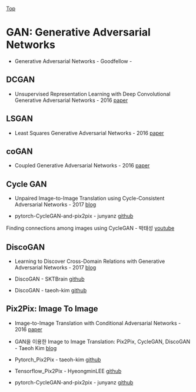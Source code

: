 [Top](index.md)

# GAN: Generative Adversarial Networks

* Generative Adversarial Networks - Goodfellow - []()

## DCGAN

* Unsupervised Representation Learning with Deep Convolutional Generative Adversarial Networks - 2016 [paper](https://arxiv.org/pdf/1511.06434.pdf)


## LSGAN

* Least Squares Generative Adversarial Networks - 2016 [paper](https://arxiv.org/pdf/1611.04076.pdf)


## coGAN

* Coupled Generative Adversarial Networks - 2016 [paper](https://arxiv.org/pdf/1606.07536.pdf)


## Cycle GAN

* Unpaired Image-to-Image Translation using Cycle-Consistent Adversarial Networks - 2017 [blog](https://arxiv.org/pdf/1703.10593.pdf)

* pytorch-CycleGAN-and-pix2pix - junyanz [github](https://github.com/junyanz/pytorch-CycleGAN-and-pix2pix)

Finding connections among images using CycleGAN - 박태성 [youtube](https://www.youtube.com/watch?v=Fkqf3dS9Cqw&t=2799s)


## DiscoGAN

* Learning to Discover Cross-Domain Relations with Generative Adversarial Networks - 2017 [blog](https://arxiv.org/pdf/1703.05192.pdf)

* DiscoGAN - SKTBrain [github](https://github.com/SKTBrain/DiscoGAN)

* DiscoGAN - taeoh-kim [github](https://github.com/taeoh-kim/Pytorch_DiscoGAN)


## Pix2Pix: Image To Image

* Image-to-Image Translation with Conditional Adversarial Networks - 2016 [paper](https://arxiv.org/pdf/1611.07004.pdf)

* GAN을 이용한 Image to Image Translation: Pix2Pix, CycleGAN, DiscoGAN - Taeoh Kim [blog](https://taeoh-kim.github.io/blog/gan%EC%9D%84-%EC%9D%B4%EC%9A%A9%ED%95%9C-image-to-image-translation-pix2pix-cyclegan-discogan/)

* Pytorch_Pix2Pix - taeoh-kim [github](https://github.com/taeoh-kim/Pytorch_Pix2Pix)

* Tensorflow_Pix2Pix - HyeongminLEE [github](https://github.com/HyeongminLEE/Tensorflow_Pix2Pix)

* pytorch-CycleGAN-and-pix2pix - junyanz [github](https://github.com/junyanz/pytorch-CycleGAN-and-pix2pix)

